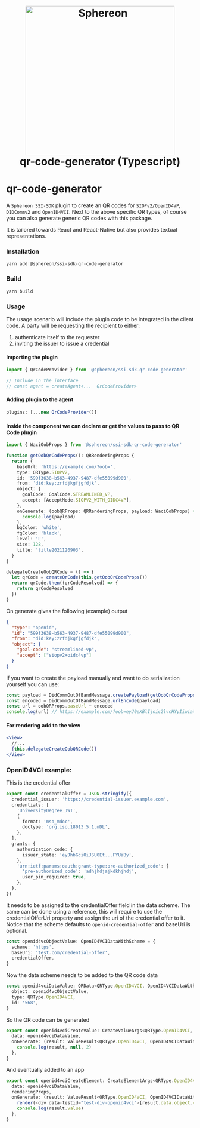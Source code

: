 <!--suppress HtmlDeprecatedAttribute -->
<h1 align="center">
  <br>
  <a href="https://www.sphereon.com"><img src="https://sphereon.com/content/themes/sphereon/assets/img/logo.svg" alt="Sphereon" width="400"></a>
  <br>qr-code-generator (Typescript) 
  <br>
</h1>

# qr-code-generator

A `Sphereon SSI-SDK` plugin to create an QR codes for `SIOPv2/OpenID4VP`, `DIDCommv2` and `OpenID4VCI`.
Next to the above specific QR types, of course you can also generate generic QR codes with this package.

It is tailored towards React and React-Native but also provides textual representations.

### Installation

```shell
yarn add @sphereon/ssi-sdk-qr-code-generator
```

### Build

```shell
yarn build
```

### Usage

The usage scenario will include the plugin code to be integrated in the client code. A party will be requesting the
recipient to either:

1. authenticate itself to the requester
2. inviting the issuer to issue a credential

#### Importing the plugin

```typescript
import { QrCodeProvider } from '@sphereon/ssi-sdk-qr-code-generator'

// Include in the interface
// const agent = createAgent<...  QrCodeProvider>
```

#### Adding plugin to the agent

```typescript
plugins: [...new QrCodeProvider()]
```

#### Inside the component we can declare or get the values to pass to QR Code plugin

```typescript
import { WaciOobProps } from '@sphereon/ssi-sdk-qr-code-generator'

function getOobQrCodeProps(): QRRenderingProps {
  return {
    baseUrl: 'https://example.com/?oob=',
    type: QRType.SIOPV2,
    id: '599f3638-b563-4937-9487-dfe55099d900',
    from: 'did:key:zrfdjkgfjgfdjk',
    object: {
      goalCode: GoalCode.STREAMLINED_VP,
      accept: [AcceptMode.SIOPV2_WITH_OIDC4VP],
    },
    onGenerate: (oobQRProps: QRRenderingProps, payload: WaciOobProps) => {
      console.log(payload)
    },
    bgColor: 'white',
    fgColor: 'black',
    level: 'L',
    size: 128,
    title: 'title2021120903',
  }
}

delegateCreateOobQRCode = () => {
  let qrCode = createQrCode(this.getOobQrCodeProps())
  return qrCode.then((qrCodeResolved) => {
    return qrCodeResolved
  })
}
```

On generate gives the following (example) output

```json lines
{
  "type": "openid",
  "id": "599f3638-b563-4937-9487-dfe55099d900",
  "from": "did:key:zrfdjkgfjgfdjk",
  "object": {
    "goal-code": "streamlined-vp",
    "accept": ["siopv2+oidc4vp"]
  }
}
```

If you want to create the payload manually and want to do serialization yourself you can use:

```typescript
const payload = DidCommOutOfBandMessage.createPayload(getOobQrCodeProps())
const encoded = DidCommOutOfBandMessage.urlEncode(payload)
const url = oobQRProps.baseUrl + encoded
console.log(url) // https://example.com/?oob=eyJ0eXBlIjoic2lvcHYyIiwiaWQiOiI1OTlmMzYzOC1iNTYzLTQ5MzctOTQ4Ny1kZmU1NTA5OWQ5MDAiLCJmcm9tIjoiZGlkOmtleTp6cmZkamtnZmpnZmRqayIsImJvZHkiOnsiZ29hbC1jb2RlIjoic3RyZWFtbGluZWQtdnAiLCJhY2NlcHQiOlsic2lvcHYyK29pZGM0dnAiXX19
```

#### For rendering add to the view

```jsx
<View>
  //...
  {this.delegateCreateOobQRCode()}
</View>
```

### OpenID4VCI example:

This is the credential offer

```typescript
export const credentialOffer = JSON.stringify({
  credential_issuer: 'https://credential-issuer.example.com',
  credentials: [
    'UniversityDegree_JWT',
    {
      format: 'mso_mdoc',
      doctype: 'org.iso.18013.5.1.mDL',
    },
  ],
  grants: {
    authorization_code: {
      issuer_state: 'eyJhbGciOiJSU0Et...FYUaBy',
    },
    'urn:ietf:params:oauth:grant-type:pre-authorized_code': {
      'pre-authorized_code': 'adhjhdjajkdkhjhdj',
      user_pin_required: true,
    },
  },
})
```

It needs to be assigned to the credentialOffer field in the data scheme. The same can be
done using a reference, this will require to use the credentialOfferUri property and assign
the uri of the credential offer to it. Notice that the scheme defaults to `openid-credential-offer`
and baseUri is optional.

```typescript
const openid4vcObjectValue: OpenID4VCIDataWithScheme = {
  scheme: 'https',
  baseUri: 'test.com/credential-offer',
  credentialOffer,
}
```

Now the data scheme needs to be added to the QR code data

```typescript
const openid4vciDataValue: QRData<QRType.OpenID4VCI, OpenID4VCIDataWithScheme> = {
  object: openid4vcObjectValue,
  type: QRType.OpenID4VCI,
  id: '568',
}
```

So the QR code can be generated

```typescript
export const openid4vciCreateValue: CreateValueArgs<QRType.OpenID4VCI, OpenID4VCIDataWithScheme> = {
  data: openid4vciDataValue,
  onGenerate: (result: ValueResult<QRType.OpenID4VCI, OpenID4VCIDataWithScheme>) => {
    console.log(result, null, 2)
  },
}
```

And eventually added to an app

```typescript
export const openid4vciCreateElement: CreateElementArgs<QRType.OpenID4VCI, OpenID4VCIDataWithScheme> = {
  data: openid4vciDataValue,
  renderingProps,
  onGenerate: (result: ValueResult<QRType.OpenID4VCI, OpenID4VCIDataWithScheme>) => {
    render(<div data-testid="test-div-openid4vci">{result.data.object.credentialOffer}</div>)
    console.log(result.value)
  },
}
```
